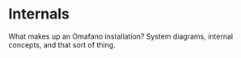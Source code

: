 # Internals

What makes up an Omafano installation?  System diagrams, internal
concepts, and that sort of thing.
